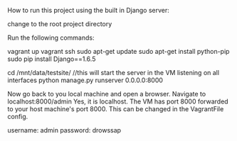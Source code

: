 How to run this project using the built in Django server:

change to the root project directory

Run the following commands:

vagrant up
vagrant ssh
sudo apt-get update
sudo apt-get install python-pip
sudo pip install Django==1.6.5

cd /mnt/data/testsite/
//this will start the server in the VM listening on all interfaces
python manage.py runserver 0.0.0.0:8000

Now go back to you local machine and open a browser.
Navigate to localhost:8000/admin
Yes, it is localhost. The VM has port 8000 forwarded to your host machine's port 8000.
This can be changed in the VagrantFile config.

username: admin
password: drowssap
